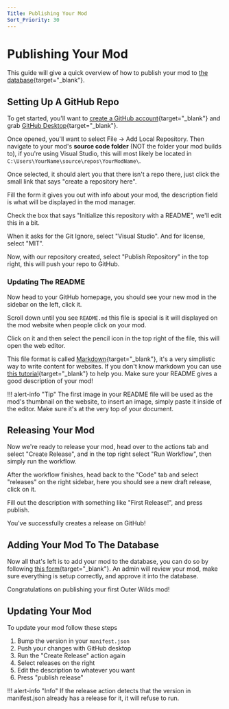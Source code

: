 ```yaml
---
Title: Publishing Your Mod
Sort_Priority: 30
---
```


# Publishing Your Mod

This guide will give a quick overview of how to publish your mod to [the database](https://github.com/ow-mods/ow-mod-db){target="_blank"}.

## Setting Up A GitHub Repo

To get started, you'll want to [create a GitHub account](https://github.com/signup){target="_blank"} and grab [GitHub Desktop](https://desktop.github.com/){target="_blank"}.

Once opened, you'll want to select File -> Add Local Repository.  Then navigate to your mod's **source code folder** (NOT the folder your mod builds to), if you're using Visual Studio, this will most likely be located in `C:\Users\YourName\source\repos\YourModName\`.

Once selected, it should alert you that there isn't a repo there, just click the small link that says "create a repository here".

Fill the form it gives you out with info about your mod, the description field is what will be displayed in the mod manager.  

Check the box that says "Initialize this repository with a README", we'll edit this in a bit.

When it asks for the Git Ignore, select "Visual Studio". And for license, select "MIT".

Now, with our repository created, select "Publish Repository" in the top right, this will push your repo to GitHub.

### Updating The README

Now head to your GitHub homepage, you should see your new mod in the sidebar on the left, click it.  

Scroll down until you see `README.md` this file is special is it will displayed on the mod website when people click on your mod.  

Click on it and then select the pencil icon in the top right of the file, this will open the web editor.  

This file format is called [Markdown](https://www.markdownguide.org/){target="_blank"}, it's a very simplistic way to write content for websites. If you don't know markdown you can use [this tutorial](https://www.markdowntutorial.com/){target="_blank"} to help you. Make sure your README gives a good description of your mod!

!!! alert-info "Tip"
    The first image in your README file will be used as the mod's thumbnail on the website, to insert an image, simply paste it inside of the editor. Make sure it's at the very top of your document.

## Releasing Your Mod

Now we're ready to release your mod, head over to the actions tab and select "Create Release", and in the top right select "Run Workflow", then simply run the workflow.  

After the workflow finishes, head back to the "Code" tab and select "releases" on the right sidebar, here you should see a new draft release, click on it.

Fill out the description with something like "First Release!", and press publish.  

You've successfully creates a release on GitHub!

## Adding Your Mod To The Database

Now all that's left is to add your mod to the database, you can do so by following [this form](https://github.com/ow-mods/ow-mod-db/issues/new?assignees=&labels=add-mod&template=add-mod.yml&title=%5BYour+mod+name+here%5D){target="_blank"}. An admin will review your mod, make sure everything is setup correctly, and approve it into the database.  

Congratulations on publishing your first Outer Wilds mod!

## Updating Your Mod

To update your mod follow these steps

1. Bump the version in your `manifest.json`
2. Push your changes with GitHub desktop
3. Run the "Create Release" action again
4. Select releases on the right
5. Edit the description to whatever you want
6. Press "publish release"

!!! alert-info "Info"
    If the release action detects that the version in manifest.json already has a release for it, it will refuse to run.
